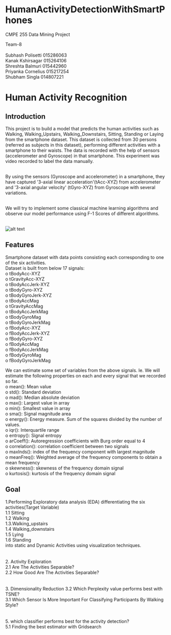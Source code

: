 # HumanActivityDetectionWithSmartPhones
CMPE 255 Data Mining Project<br>

Team-8<br><br>
Subhash Polisetti 015286063<br>
Kanak Kshirsagar 015264106<br>
Shreshta Balmuri 015442960<br>
Priyanka Cornelius 015217254<br>
Shubham Singla 014807221<br>

# Human Activity Recognition

## Introduction

This project is to build a model that predicts the human activities such as Walking, Walking_Upstairs, Walking_Downstairs, Sitting, Standing or Laying from the smartphone dataset.
This dataset is collected from 30 persons (referred as subjects in this dataset), performing different activities with a smartphone to their waists. The data is recorded with the help of sensors (accelerometer and Gyroscope) in that smartphone. This experiment was video recorded to label the data manually.<br><br>

By using the sensors (Gyroscope and accelerometer) in a smartphone, they have captured '3-axial linear acceleration'(tAcc-XYZ) from accelerometer and '3-axial angular velocity' (tGyro-XYZ) from Gyroscope with several variations.<br><br>

We will try to implement some classical machine learning algorithms and observe our model performance using F-1 Scores of different algorithms.<br><br>

![alt text](https://imgur.com/WTKA3de)


## Features
Smartphone dataset with data points consisting each corresponding to one of the six activities.<br>
Dataset is built from below 17 signals:<br>
o	tBodyAcc-XYZ<br>
o	tGravityAcc-XYZ<br>
o	tBodyAccJerk-XYZ<br>
o	tBodyGyro-XYZ<br>
o	tBodyGyroJerk-XYZ<br>
o	tBodyAccMag<br>
o	tGravityAccMag<br>
o	tBodyAccJerkMag<br>
o	tBodyGyroMag<br>
o	tBodyGyroJerkMag<br>
o	fBodyAcc-XYZ<br>
o	fBodyAccJerk-XYZ<br>
o	fBodyGyro-XYZ<br>
o	fBodyAccMag<br>
o	fBodyAccJerkMag<br>
o	fBodyGyroMag<br>
o	fBodyGyroJerkMag<br>

We can estimate some set of variables from the above signals. Ie. We will estimate the following properties on each and every signal that we recorded so far.<br>
o	mean(): Mean value<br>
o	std(): Standard deviation<br>
o	mad(): Median absolute deviation<br>
o	max(): Largest value in array<br>
o	min(): Smallest value in array<br>
o	sma(): Signal magnitude area<br>
o	energy(): Energy measure. Sum of the squares divided by the number of values.<br>
o	iqr(): Interquartile range<br>
o	entropy(): Signal entropy<br>
o	arCoeff(): Autoregression coefficients with Burg order equal to 4<br>
o	correlation(): correlation coefficient between two signals<br>
o	maxInds(): index of the frequency component with largest magnitude<br>
o	meanFreq(): Weighted average of the frequency components to obtain a mean frequency<br>
o	skewness(): skewness of the frequency domain signal<br>
o	kurtosis(): kurtosis of the frequency domain signal<br>



## Goal

1.Performing Exploratory data analysis (EDA) differentiating the six activities(Target Variable) <br>
 1.1 Sitting <br>
 1.2 Walking <br>
 1.3.Walking_upstairs <br>
 1.4 Walking_downstairs <br>
 1.5 Lying <br>
 1.6 Standing <br>
 into static and Dynamic Activities using visualization techniques.<br>
<br>
<br>
2. Activity Exploration <br>
    2.1 Are The Activities Separable? <br>
    2.2 How Good Are The Activities Separable? <br>
<br>
<br>
3. Dimensionality Reduction
   3.2 Which Perplexity value performs best with TSNE? <br>
   3.1 Which Sensor Is More Important For Classifying Participants By Walking Style? <br>
<br>
<br>
5. which classifier performs best for the activity detection? <br>
   5.1 Finding the best estimator with Gridsearch <br>

